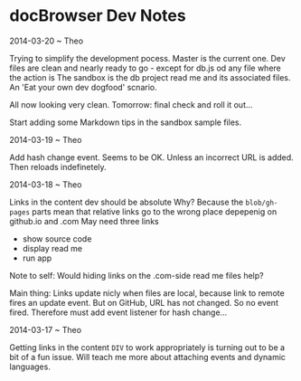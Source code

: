 docBrowser Dev Notes
====================


2014-03-20 ~ Theo

Trying to simplify the development pocess.
Master is the current one. Dev files are clean and nearly ready to go - except for db.js od any file where the action is
The sandbox is the db project read me and its associated files. An 'Eat your own dev dogfood' scnario.
   
All now looking very clean. Tomorrow: final check and roll it out...

Start adding some Markdown tips in the sandbox sample files. 

2014-03-19 ~ Theo

Add hash change event. Seems to be OK. Unless an incorrect URL is added. Then reloads indefinetely.


2014-03-18 ~ Theo

Links in the content dev should be absolute
Why?
Because the `blob/gh-pages` parts mean that relative links go to the wrong place depepenig on github.io and .com
May need three links

- show source code
- display read me
- run app 

Note to self: Would hiding links on the .com-side read me files help?

Main thing:
Links update nicly when files are local, because link to remote fires an update event.
But on GitHub, URL has not changed. So no event fired.
Therefore must add event listener for hash change...


2014-03-17 ~ Theo

Getting links in the content `DIV` to work appropriately is turning out to be a bit of a fun issue. 
Will teach me more about attaching events and dynamic languages.
